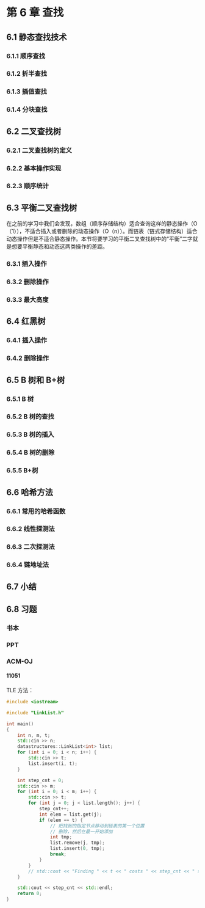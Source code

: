 # 第 6 章 查找

## 6.1 静态查找技术

### 6.1.1 顺序查找

### 6.1.2 折半查找

### 6.1.3 插值查找

### 6.1.4 分块查找

## 6.2 二叉查找树

### 6.2.1 二叉查找树的定义

### 6.2.2 基本操作实现

### 6.2.3 顺序统计

## 6.3 平衡二叉查找树

在之前的学习中我们会发现，数组（顺序存储结构）适合查询这样的静态操作（O（1）），不适合插入或者删除的动态操作（O（n））。而链表（链式存储结构）适合动态操作但是不适合静态操作。本节将要学习的平衡二叉查找树中的“平衡”二字就是想要平衡静态和动态这两类操作的差距。

### 6.3.1 插入操作

### 6.3.2 删除操作

### 6.3.3 最大高度

## 6.4 红黑树

### 6.4.1 插入操作

### 6.4.2 删除操作

## 6.5 B 树和 B+树

### 6.5.1 B 树

### 6.5.2 B 树的查找

### 6.5.3 B 树的插入

### 6.5.4 B 树的删除

### 6.5.5 B+树

## 6.6 哈希方法

### 6.6.1 常用的哈希函数

### 6.6.2 线性探测法

### 6.6.3 二次探测法

### 6.6.4 链地址法

## 6.7 小结

## 6.8 习题

### 书本

### PPT

### ACM-OJ

#### 11051

TLE 方法：

```cpp
#include <iostream>

#include "LinkList.h"

int main()
{
    int n, m, t;
    std::cin >> n;
    datastructures::LinkList<int> list;
    for (int i = 0; i < n; i++) {
        std::cin >> t;
        list.insert(i, t);
    }

    int step_cnt = 0;
    std::cin >> m;
    for (int i = 0; i < m; i++) {
        std::cin >> t;
        for (int j = 0; j < list.length(); j++) {
            step_cnt++;
            int elem = list.get(j);
            if (elem == t) {
                // 把找到的指定节点移动到链表的第一个位置
                // 删除，然后在最一开始添加
                int tmp;
                list.remove(j, tmp);
                list.insert(0, tmp);
                break;
            }
        }
        // std::cout << "Finding " << t << " costs " << step_cnt << " steps." << std::endl;
    }

    std::cout << step_cnt << std::endl;
    return 0;
}
```
